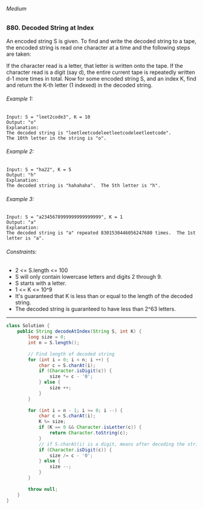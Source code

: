 ###### Medium

### 880. Decoded String at Index

An encoded string S is given.  To find and write the decoded string to a tape, the encoded string is read one character at a time and the following steps are taken:

If the character read is a letter, that letter is written onto the tape.
If the character read is a digit (say d), the entire current tape is repeatedly written d-1 more times in total.
Now for some encoded string S, and an index K, find and return the K-th letter (1 indexed) in the decoded string.

 

###### Example 1:
```
Input: S = "leet2code3", K = 10
Output: "o"
Explanation: 
The decoded string is "leetleetcodeleetleetcodeleetleetcode".
The 10th letter in the string is "o".
```
###### Example 2:
```
Input: S = "ha22", K = 5
Output: "h"
Explanation: 
The decoded string is "hahahaha".  The 5th letter is "h".
```
###### Example 3:
```
Input: S = "a2345678999999999999999", K = 1
Output: "a"
Explanation: 
The decoded string is "a" repeated 8301530446056247680 times.  The 1st letter is "a".
```

###### Constraints:

* 2 <= S.length <= 100
* S will only contain lowercase letters and digits 2 through 9.
* S starts with a letter.
* 1 <= K <= 10^9
* It's guaranteed that K is less than or equal to the length of the decoded string.
* The decoded string is guaranteed to have less than 2^63 letters.

***

```java
class Solution {
    public String decodeAtIndex(String S, int K) {
        long size = 0;
        int n = S.length();
        
        // Find length of decoded string
        for (int i = 0; i < n; i ++) {
            char c = S.charAt(i);
            if (Character.isDigit(c)) {
                size *= c - '0';
            } else {
                size ++;
            }
        }
        
        for (int i = n - 1; i >= 0; i --) {
            char c = S.charAt(i);
            K %= size;
            if (K == 0 && Character.isLetter(c)) {
                return Character.toString(c);
            }
            // if S.charAt(i) is a digit, means after decoding the string size is size / Integer(S.charAt(i)). Otherwise size - 1.
            if (Character.isDigit(c)) {
                size /= c - '0';
            } else {
                size --;
            }
        }
        
        throw null;
    }
}
```
